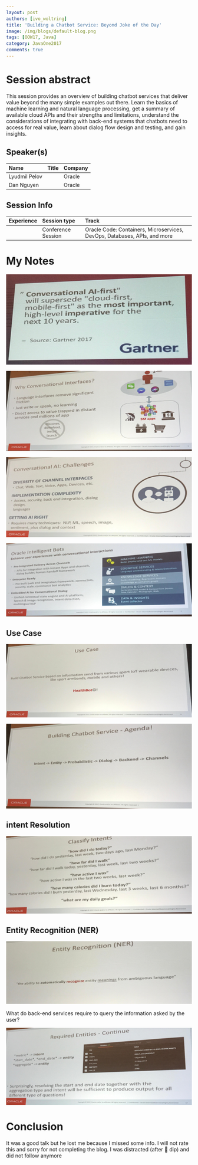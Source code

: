 ```yaml
---
layout: post
authors: [ivo_woltring]
title: 'Building a Chatbot Service: Beyond Joke of the Day'
image: /img/blogs/default-blog.png
tags: [OOW17, Java]
category: JavaOne2017
comments: true
---
```



# Session abstract

This session provides an overview of building chatbot services that deliver value beyond the many simple examples out there. Learn the basics of machine learning and natural language processing, get a summary of available cloud APIs and their strengths and limitations, understand the considerations of integrating with back-end systems that chatbots need to access for real value, learn about dialog flow design and testing, and gain insights.
<!--more-->
## Speaker(s)

|Name|Title|Company|
|:---|:---|:---|
|Lyudmil Pelov| |Oracle|
|Dan Nguyen| |Oracle|


## Session Info

| Experience | Session type | Track  |
|:-----------|:-------------|:-------|
|  | Conference Session | Oracle Code: Containers, Microservices, DevOps, Databases, APIs, and more |

# My Notes

![building-a-chatbot-service-beyond-joke-of-the-day](/img/blogs/2017/building-a-chatbot-service-beyond-joke-of-the-day/CON7802__building-a-chatbot-service-beyond-joke-of-the-day.jpg)

![building-a-chatbot-service-beyond-joke-of-the-day](/img/blogs/2017/building-a-chatbot-service-beyond-joke-of-the-day/CON7802__building-a-chatbot-service-beyond-joke-of-the-day_1.jpg)

![building-a-chatbot-service-beyond-joke-of-the-day](/img/blogs/2017/building-a-chatbot-service-beyond-joke-of-the-day/CON7802__building-a-chatbot-service-beyond-joke-of-the-day_2.jpg)

![building-a-chatbot-service-beyond-joke-of-the-day](/img/blogs/2017/building-a-chatbot-service-beyond-joke-of-the-day/CON7802__building-a-chatbot-service-beyond-joke-of-the-day_3.jpg)

## Use Case

![building-a-chatbot-service-beyond-joke-of-the-day](/img/blogs/2017/building-a-chatbot-service-beyond-joke-of-the-day/CON7802__building-a-chatbot-service-beyond-joke-of-the-day_4.jpg)

![building-a-chatbot-service-beyond-joke-of-the-day](/img/blogs/2017/building-a-chatbot-service-beyond-joke-of-the-day/CON7802__building-a-chatbot-service-beyond-joke-of-the-day_5.jpg)

## intent Resolution

![building-a-chatbot-service-beyond-joke-of-the-day](/img/blogs/2017/building-a-chatbot-service-beyond-joke-of-the-day/CON7802__building-a-chatbot-service-beyond-joke-of-the-day_6.jpg)

## Entity Recognition (NER)

![building-a-chatbot-service-beyond-joke-of-the-day](/img/blogs/2017/building-a-chatbot-service-beyond-joke-of-the-day/CON7802__building-a-chatbot-service-beyond-joke-of-the-day_7.jpg)

What do back-end services require to query the information asked by the user?

![building-a-chatbot-service-beyond-joke-of-the-day](/img/blogs/2017/building-a-chatbot-service-beyond-joke-of-the-day/CON7802__building-a-chatbot-service-beyond-joke-of-the-day_8.jpg)



# Conclusion 

It was a good talk but he lost me because I missed some info. 
I will not rate this and sorry for not completing the blog. 
I was distracted (after 🥗 dip) and did not follow anymore



        
